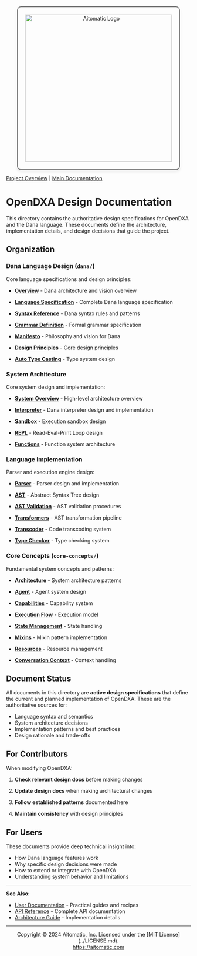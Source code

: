 <p align="center">
  <img src="https://cdn.prod.website-files.com/62a10970901ba826988ed5aa/62d942adcae82825089dabdb_aitomatic-logo-black.png" alt="Aitomatic Logo" width="400" style="border: 2px solid #666; border-radius: 10px; padding: 20px; box-shadow: 0 4px 8px rgba(0,0,0,0.1);"/>
</p>

[Project Overview](../README.md) | [Main Documentation](../docs/README.md)

# OpenDXA Design Documentation
This directory contains the authoritative design specifications for OpenDXA and the Dana language. These documents define the architecture, implementation details, and design decisions that guide the project.

## Organization

### Dana Language Design (`dana/`)
Core language specifications and design principles:

- **[Overview](dana/overview.md)** - Dana architecture and vision overview

- **[Language Specification](dana/language.md)** - Complete Dana language specification

- **[Syntax Reference](dana/syntax.md)** - Dana syntax rules and patterns

- **[Grammar Definition](dana/grammar.md)** - Formal grammar specification

- **[Manifesto](dana/manifesto.md)** - Philosophy and vision for Dana

- **[Design Principles](dana/design-principles.md)** - Core design principles

- **[Auto Type Casting](dana/auto-type-casting.md)** - Type system design

### System Architecture
Core system design and implementation:

- **[System Overview](system-overview.md)** - High-level architecture overview

- **[Interpreter](interpreter.md)** - Dana interpreter design and implementation

- **[Sandbox](sandbox.md)** - Execution sandbox design

- **[REPL](repl.md)** - Read-Eval-Print Loop design

- **[Functions](functions.md)** - Function system architecture

### Language Implementation
Parser and execution engine design:

- **[Parser](parser.md)** - Parser design and implementation

- **[AST](ast.md)** - Abstract Syntax Tree design

- **[AST Validation](ast-validation.md)** - AST validation procedures

- **[Transformers](transformers.md)** - AST transformation pipeline

- **[Transcoder](transcoder.md)** - Code transcoding system

- **[Type Checker](type-checker.md)** - Type checking system

### Core Concepts (`core-concepts/`)
Fundamental system concepts and patterns:

- **[Architecture](core-concepts/architecture.md)** - System architecture patterns

- **[Agent](core-concepts/agent.md)** - Agent system design

- **[Capabilities](core-concepts/capabilities.md)** - Capability system

- **[Execution Flow](core-concepts/execution-flow.md)** - Execution model

- **[State Management](core-concepts/state-management.md)** - State handling

- **[Mixins](core-concepts/mixins.md)** - Mixin pattern implementation

- **[Resources](core-concepts/resources.md)** - Resource management

- **[Conversation Context](core-concepts/conversation-context.md)** - Context handling


## Document Status

All documents in this directory are **active design specifications** that define the current and planned implementation of OpenDXA. These are the authoritative sources for:

- Language syntax and semantics
- System architecture decisions
- Implementation patterns and best practices
- Design rationale and trade-offs

## For Contributors

When modifying OpenDXA:

1. **Check relevant design docs** before making changes

2. **Update design docs** when making architectural changes

3. **Follow established patterns** documented here

4. **Maintain consistency** with design principles

## For Users

These documents provide deep technical insight into:

- How Dana language features work
- Why specific design decisions were made
- How to extend or integrate with OpenDXA
- Understanding system behavior and limitations

---

**See Also:**
- [User Documentation](../for-engineers/) - Practical guides and recipes
- [API Reference](../for-engineers/reference/) - Complete API documentation
- [Architecture Guide](../for-contributors/architecture/) - Implementation details 

---
<p align="center">
Copyright © 2024 Aitomatic, Inc. Licensed under the [MIT License](../LICENSE.md).
<br/>
<a href="https://aitomatic.com">https://aitomatic.com</a>
</p>
